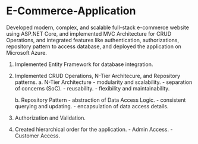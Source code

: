 # E-Commerce-Application
Developed modern, complex, and scalable full-stack e-commerce website using ASP.NET Core, and implemented MVC Architecture for CRUD Operations, and integrated features like authentication, authorizations, repository pattern to access database, and deployed the application on Microsoft Azure.

1. Implemented Entity Framework for database integration.
2. Implemented CRUD Operations, N-Tier Architecure, and Repository patterns.
	a. N-Tier Architecture 
		- modularity and scalability.
		- separation of concerns (SoC).
		- reusability.
		- flexibility and maintainability.
	
	b. Repository Pattern
		- abstraction of Data Access Logic.
		- consistent querying and updating. 
		- encapsulation of data access details.
3. Authorization and Validation.
4. Created hierarchical order for the application.
		- Admin Access.
		- Customer Access.
